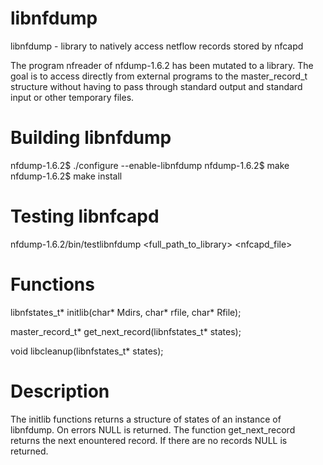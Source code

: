 libnfdump
=========

libnfdump - library to natively access netflow records stored by nfcapd


The program nfreader of nfdump-1.6.2 has been mutated to a library. The
goal is to access directly from external programs to the master_record_t
structure without having to pass through standard output and standard 
input or other temporary files.

Building libnfdump
==================

nfdump-1.6.2$ ./configure --enable-libnfdump
nfdump-1.6.2$ make
nfdump-1.6.2$ make install


Testing libnfcapd
=================
nfdump-1.6.2/bin/testlibnfdump <full_path_to_library> <nfcapd_file>


Functions
=========

libnfstates_t* initlib(char* Mdirs, char* rfile, char* Rfile);

master_record_t* get_next_record(libnfstates_t* states);

void libcleanup(libnfstates_t* states);


Description
===========

The initlib functions returns a structure of states of an instance of libnfdump. 
On errors NULL is returned. The function get_next_record returns the 
next enountered record.  If there are no records NULL is returned.
 
